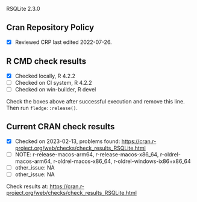 RSQLite 2.3.0

## Cran Repository Policy

- [x] Reviewed CRP last edited 2022-07-26.

## R CMD check results

- [x] Checked locally, R 4.2.2
- [ ] Checked on CI system, R 4.2.2
- [ ] Checked on win-builder, R devel

Check the boxes above after successful execution and remove this line. Then run `fledge::release()`.

## Current CRAN check results

- [x] Checked on 2023-02-13, problems found: https://cran.r-project.org/web/checks/check_results_RSQLite.html
- [ ] NOTE: r-release-macos-arm64, r-release-macos-x86_64, r-oldrel-macos-arm64, r-oldrel-macos-x86_64, r-oldrel-windows-ix86+x86_64
- [ ] other_issue: NA
- [ ] other_issue: NA

Check results at: https://cran.r-project.org/web/checks/check_results_RSQLite.html
